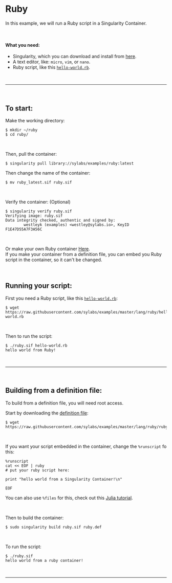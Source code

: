 # Ruby

In this example, we will run a Ruby script in a Singularity Container.

<br>

#### What you need:
 - Singularity, which you can download and install from [here](https://github.com/khulnasoft/scaffold).
 - A text editor, like: `micro`, `vim`, or `nano`.
 - Ruby script, like this [`hello-world.rb`](https://raw.githubusercontent.com/sylabs/examples/master/lang/ruby/ruby.def).

<br>

____

<br>


## To start:

Make the working directory:

```
$ mkdir ~/ruby
$ cd ruby/
```

<br>

Then, pull the container:

```
$ singularity pull library://sylabs/examples/ruby:latest
```

Then change the name of the container:

```
$ mv ruby_latest.sif ruby.sif
```

<br>

Verify the container: (Optional)

```
$ singularity verify ruby.sif 
Verifying image: ruby.sif
Data integrity checked, authentic and signed by:
        westleyk (examples) <westley@sylabs.io>, KeyID F1E47D55A7F3A56C
```

<br>

Or make your own Ruby container [Here](#building-from-a-definition-file).<br>
If you make your container from a definition file, you can embed you Ruby script in the container, so it can't be changed.

<br>

## Running your script:


First you need a Ruby script, like this [`hello-world.rb`](https://raw.githubusercontent.com/sylabs/examples/master/lang/ruby/ruby.def):

```
$ wget https://raw.githubusercontent.com/sylabs/examples/master/lang/ruby/hello-world.rb
```

<br>

Then to run the script:

```
$ ./ruby.sif hello-world.rb
hello world from Ruby!
```

<br>

____


<br>

## Building from a definition file:


To build from a definition file, you will need root access.

Start by downloading the [definition file](https://raw.githubusercontent.com/sylabs/examples/master/lang/ruby/ruby.def):

```
$ wget https://raw.githubusercontent.com/sylabs/examples/master/lang/ruby/ruby.def
```

<br>

If you want your script embedded in the container, change the `%runscript` fo this:

```
%runscript
cat << EOF | ruby
# put your ruby script here:

print "hello world from a Singularity Container!\n"

EOF
```

You can also use `%files` for this, check out this [Julia tutorial](https://github.com/khulnasoft/scaffold/tree/master/examples/lang/julia#embed-the-script-into-your-container).

<br>

Then to build the container:

```
$ sudo singularity build ruby.sif ruby.def
```

<br>

To run the script:

```
$ ./ruby.sif
hello world from a ruby container!
```


<br>

____

<br>

